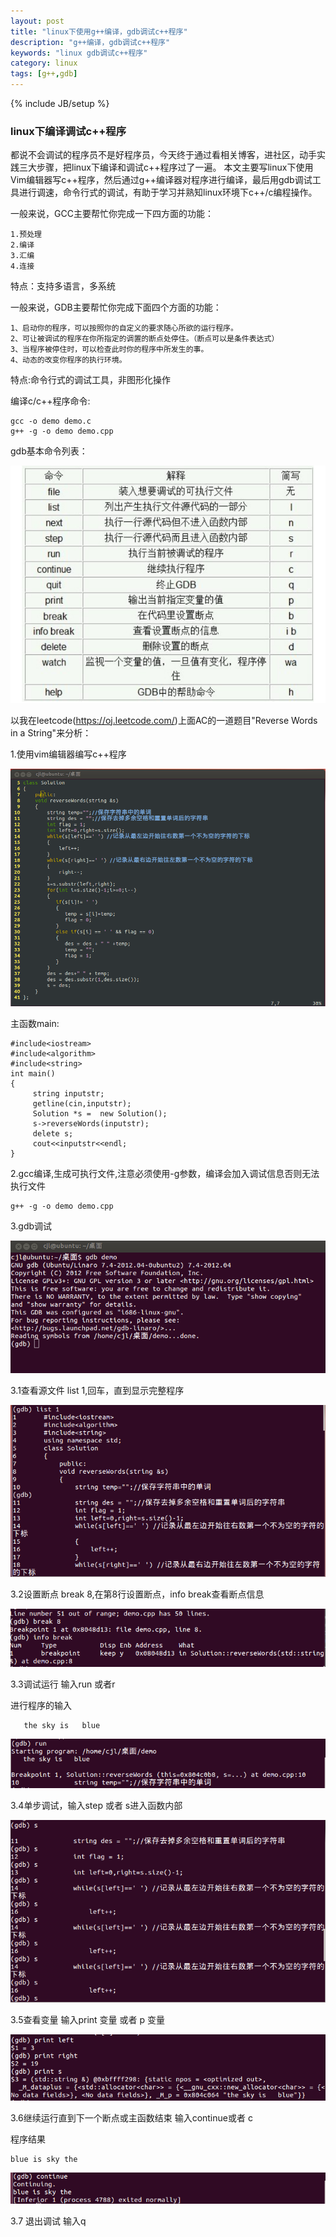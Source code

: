 ```yaml
---
layout: post
title: "linux下使用g++编译，gdb调试c++程序"
description: "g++编译，gdb调试c++程序"
keywords: "linux gdb调试c++程序"
category: linux
tags: [g++,gdb]
---
```

{% include JB/setup %}

### linux下编译调试c++程序

都说不会调试的程序员不是好程序员，今天终于通过看相关博客，进社区，动手实践三大步骤，把linux下编译和调试c++程序过了一遍。
本文主要写linux下使用Vim编辑器写c++程序，然后通过g++编译器对程序进行编译，最后用gdb调试工具进行调速，命令行式的调试，有助于学习并熟知linux环境下c++/c编程操作。

<!-- more -->
一般来说，GCC主要帮忙你完成一下四方面的功能：

    1.预处理
    2.编译
    3.汇编
    4.连接

特点：支持多语言，多系统

一般来说，GDB主要帮忙你完成下面四个方面的功能：

    1、启动你的程序，可以按照你的自定义的要求随心所欲的运行程序。
    2、可让被调试的程序在你所指定的调置的断点处停住。（断点可以是条件表达式）
    3、当程序被停住时，可以检查此时你的程序中所发生的事。
    4、动态的改变你程序的执行环境。

特点:命令行式的调试工具，非图形化操作

编译c/c++程序命令:

	gcc -o demo demo.c
	g++ -g -o demo demo.cpp

gdb基本命令列表：

![蔡金林的博客之GDB命令](/assets/images/gdb.png)

以我在leetcode(https://oj.leetcode.com/)上面AC的一道题目"Reverse Words in a String"来分析：

1.使用vim编辑器编写c++程序

![蔡金林的博客之反转字符串并去掉多余空格类](/assets/images/Reverseclass.png)

主函数main:

	#include<iostream>
	#include<algorithm>
	#include<string>
	int main()
	{
	     string inputstr;
	     getline(cin,inputstr);
	     Solution *s =  new Solution();
	     s->reverseWords(inputstr);
	     delete s;
	     cout<<inputstr<<endl;
	}

2.gcc编译,生成可执行文件,注意必须使用-g参数，编译会加入调试信息否则无法执行文件

	g++ -g -o demo demo.cpp

3.gdb调试

![蔡金林的博客](/assets/images/gdbstart.png)

3.1查看源文件 list 1,回车，直到显示完整程序

![蔡金林的博客](/assets/images/gdblist.png)

3.2设置断点 break 8,在第8行设置断点，info break查看断点信息

![蔡金林的博客](/assets/images/gdbbreak.png)

3.3调试运行 输入run 或者r 

进行程序的输入

	   the sky is   blue 

![蔡金林的博客](/assets/images/gdbrun.png)

3.4单步调试，输入step 或者 s进入函数内部

![蔡金林的博客](/assets/images/gdbstep.png)

3.5查看变量 输入print 变量 或者 p 变量

![蔡金林的博客](/assets/images/gdbprint.png)

3.6继续运行直到下一个断点或主函数结束 输入continue或者 c

程序结果

	blue is sky the

![蔡金林的博客](/assets/images/gdbcontinue.png)


3.7 退出调试 输入q
